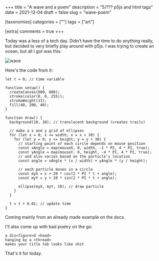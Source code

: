 +++
title = "A wave and a poem"
description = "5/??? p5js and html tags"
date = 2021-12-04
draft = false
slug = "wave-poem"

[taxonomies]
categories = [""]
tags = ["art"]

[extra]
comments = true
+++

Today was a less of a tech day. Didn't have the time to do anything really, but decided to very briefly play around with p5js. I was trying to create an ocean, but all I got was this:

![wave](wave.gif)

Here's the code from it:

```
let t = 0; // time variable

function setup() {
  createCanvas(600, 600);
  stroke(color(0, 0, 255));
  strokeWeight(13);
  fill(40, 200, 40);
}

function draw() {
  background(10, 10); // translucent background (creates trails)

  // make a x and y grid of ellipses
  for (let x = 0; x <= width; x = x + 30) {
    for (let y = 0; y <= height; y = y + 30) {
      // starting point of each circle depends on mouse position
      const xAngle = map(mouseX, 0, width, -1 * PI, 4 * PI, true);
      const yAngle = map(mouseY, 0, height, -4 * PI, 4 * PI, true);
      // and also varies based on the particle's location
      const angle = xAngle * (x / width) + yAngle * (y / height);

      // each particle moves in a circle
      const myX = x + 20 * cos(2 * PI * t + angle);
      const myY = y + 20 * sin(2 * PI * t + angle);

      ellipse(myX, myY, 10); // draw particle
    }
  }

  t = t + 0.01; // update time
}
```

Coming mainly from an already made example on the docs.

I'll also come up with bad poetry on the go:

```
a dis<figure>d <head>
hanging by a <thread>
makes your title tab looks like shit
```

That's it for today.